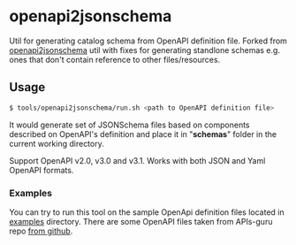 # openapi2jsonschema
Util for generating catalog schema from OpenAPI definition file. Forked from [openapi2jsonschema](https://github.com/instrumenta/openapi2jsonschema) util with fixes for generating standlone schemas e.g. ones that don't contain reference to other files/resources.

## Usage
```bash
$ tools/openapi2jsonschema/run.sh <path to OpenAPI definition file>
```
It would  generate set of JSONSchema files based on components described on OpenAPI's definition and place it in "**schemas**" folder in the current working directory.

 Support OpenAPI v2.0, v3.0 and v3.1. Works with both JSON and Yaml OpenAPI formats.

### Examples
You can try to run this tool on the sample OpenApi definition files located in [examples](./examples) directory. There are some OpenAPI files taken from APIs-guru repo [from github](https://github.com/APIs-guru).
